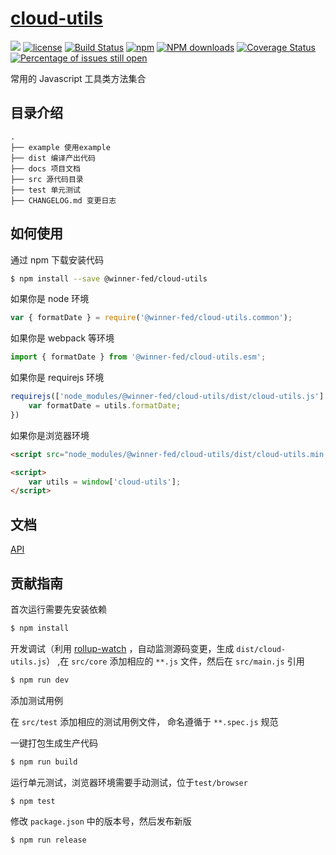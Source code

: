 # [cloud-utils](https://github.com/cloud-templates/cloud-utils)
[![](https://img.shields.io/badge/Powered%20by-cloud--utils-brightgreen.svg)](https://github.com/cloud-templates/cloud-utils)
[![license](https://img.shields.io/badge/license-MIT-blue.svg)](https://github.com/yanhaijing/cloud-templates/blob/master/LICENSE)
[![Build Status](https://travis-ci.org/cloud-templates/cloud-utils.svg?branch=master)](https://travis-ci.org/cloud-templates/cloud-utils)
[![npm](https://img.shields.io/badge/npm-0.1.0-orange.svg)](https://www.npmjs.com/package/@winner-fed/cloud-utils)
[![NPM downloads](http://img.shields.io/npm/dm/cloud-utils.svg?style=flat-square)](http://www.npmtrends.com/@winner-fed/cloud-utils)
[![Coverage Status](https://coveralls.io/repos/github/cloud-templates/cloud-utils/badge.svg)](https://coveralls.io/github/cloud-templates/cloud-utils)
[![Percentage of issues still open](http://isitmaintained.com/badge/open/cloud-templates/cloud-utils.svg)](http://isitmaintained.com/project/cloud-templates/cloud-utils "Percentage of issues still open")

常用的 Javascript 工具类方法集合

## 目录介绍

```
.
├── example 使用example
├── dist 编译产出代码
├── docs 项目文档
├── src 源代码目录
├── test 单元测试
├── CHANGELOG.md 变更日志
```

## 如何使用
通过 npm 下载安装代码

```bash
$ npm install --save @winner-fed/cloud-utils
```

如果你是 node 环境

```js
var { formatDate } = require('@winner-fed/cloud-utils.common');
```

如果你是 webpack 等环境

```js
import { formatDate } from '@winner-fed/cloud-utils.esm';
```

如果你是 requirejs 环境

```js
requirejs(['node_modules/@winner-fed/cloud-utils/dist/cloud-utils.js'], function (utils) {
    var formatDate = utils.formatDate;
})
```

如果你是浏览器环境

```html
<script src="node_modules/@winner-fed/cloud-utils/dist/cloud-utils.min.js"></script>

<script>
    var utils = window['cloud-utils'];
</script>
```

## 文档
[API](https://cloud-templates.github.io/cloud-utils/)

## 贡献指南
首次运行需要先安装依赖

```bash
$ npm install
```
开发调试（利用 [rollup-watch](https://github.com/rollup/rollup-watch) ，自动监测源码变更，生成 `dist/cloud-utils.js`）
,在 `src/core` 添加相应的 `**.js` 文件，然后在 `src/main.js` 引用

```bash
$ npm run dev
```

添加测试用例

在 `src/test` 添加相应的测试用例文件， 命名遵循于 `**.spec.js` 规范

一键打包生成生产代码

```bash
$ npm run build
```

运行单元测试，浏览器环境需要手动测试，位于`test/browser`

```bash
$ npm test
```

修改 `package.json` 中的版本号，然后发布新版

```bash
$ npm run release
```
